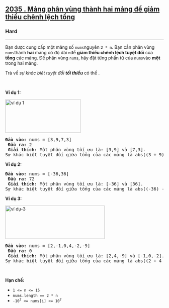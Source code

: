 <h2><a href="https://leetcode.com/problems/partition-array-into-two-arrays-to-minimize-sum-difference/"><font style="vertical-align: inherit;"><font style="vertical-align: inherit;">2035 </font></font><font style="vertical-align: inherit;"><font style="vertical-align: inherit;">. </font></font><font style="vertical-align: inherit;"><font style="vertical-align: inherit;">Mảng phân vùng thành hai mảng để giảm thiểu chênh lệch tổng</font></font></a></h2><h3>Hard</h3><hr><div><p><font style="vertical-align: inherit;"><font style="vertical-align: inherit;">Bạn được cung cấp một mảng số </font></font><code>nums</code><font style="vertical-align: inherit;"><font style="vertical-align: inherit;">nguyên </font></font><code>2 * n</code><font style="vertical-align: inherit;"><font style="vertical-align: inherit;">. </font><font style="vertical-align: inherit;">Bạn cần phân vùng </font></font><code>nums</code><font style="vertical-align: inherit;"><font style="vertical-align: inherit;">thành </font></font><strong><font style="vertical-align: inherit;"><font style="vertical-align: inherit;">hai</font></font></strong><font style="vertical-align: inherit;"><font style="vertical-align: inherit;"> mảng có độ dài </font></font><code>n</code><font style="vertical-align: inherit;"><font style="vertical-align: inherit;">để </font></font><strong><font style="vertical-align: inherit;"><font style="vertical-align: inherit;">giảm thiểu chênh lệch tuyệt đối</font></font></strong><font style="vertical-align: inherit;"><font style="vertical-align: inherit;"> của </font></font><strong><font style="vertical-align: inherit;"><font style="vertical-align: inherit;">tổng</font></font></strong><font style="vertical-align: inherit;"><font style="vertical-align: inherit;"> các mảng. </font><font style="vertical-align: inherit;">Để phân vùng </font></font><code>nums</code><font style="vertical-align: inherit;"><font style="vertical-align: inherit;">, hãy đặt từng phần tử của </font></font><code>nums</code><font style="vertical-align: inherit;"><font style="vertical-align: inherit;">vào </font></font><strong><font style="vertical-align: inherit;"><font style="vertical-align: inherit;">một</font></font></strong><font style="vertical-align: inherit;"><font style="vertical-align: inherit;"> trong hai mảng.</font></font></p>

<p><font style="vertical-align: inherit;"><font style="vertical-align: inherit;">Trả về </font></font><em><font style="vertical-align: inherit;"><font style="vertical-align: inherit;">sự </font><font style="vertical-align: inherit;">khác biệt tuyệt đối </font></font><strong><font style="vertical-align: inherit;"><font style="vertical-align: inherit;">tối thiểu</font></font></strong><font style="vertical-align: inherit;"></font></em><font style="vertical-align: inherit;"><font style="vertical-align: inherit;"> có thể .</font></font></p>

<p>&nbsp;</p>
<p><strong class="example"><font style="vertical-align: inherit;"><font style="vertical-align: inherit;">Ví dụ 1:</font></font></strong></p>
<img alt="ví dụ 1" src="https://assets.leetcode.com/uploads/2021/10/02/ex1.png" style="width: 240px; height: 106px;">
<pre><strong><font style="vertical-align: inherit;"><font style="vertical-align: inherit;">Đầu vào:</font></font></strong><font style="vertical-align: inherit;"><font style="vertical-align: inherit;"> nums = [3,9,7,3]
 </font></font><strong><font style="vertical-align: inherit;"><font style="vertical-align: inherit;">Đầu ra:</font></font></strong><font style="vertical-align: inherit;"><font style="vertical-align: inherit;"> 2
 </font></font><strong><font style="vertical-align: inherit;"><font style="vertical-align: inherit;">Giải thích:</font></font></strong><font style="vertical-align: inherit;"><font style="vertical-align: inherit;"> Một phân vùng tối ưu là: [3,9] và [7,3].</font></font><font></font><font style="vertical-align: inherit;"><font style="vertical-align: inherit;">
Sự khác biệt tuyệt đối giữa tổng của các mảng là abs((3 + 9) - (7 + 3)) = 2.</font></font><font></font>
</pre>

<p><strong class="example"><font style="vertical-align: inherit;"><font style="vertical-align: inherit;">Ví dụ 2:</font></font></strong></p>

<pre><strong><font style="vertical-align: inherit;"><font style="vertical-align: inherit;">Đầu vào:</font></font></strong><font style="vertical-align: inherit;"><font style="vertical-align: inherit;"> nums = [-36,36]
 </font></font><strong><font style="vertical-align: inherit;"><font style="vertical-align: inherit;">Đầu ra:</font></font></strong><font style="vertical-align: inherit;"><font style="vertical-align: inherit;"> 72
 </font></font><strong><font style="vertical-align: inherit;"><font style="vertical-align: inherit;">Giải thích:</font></font></strong><font style="vertical-align: inherit;"><font style="vertical-align: inherit;"> Một phân vùng tối ưu là: [-36] và [36].</font></font><font></font><font style="vertical-align: inherit;"><font style="vertical-align: inherit;">
Sự khác biệt tuyệt đối giữa tổng của các mảng là abs((-36) - (36)) = 72.</font></font><font></font>
</pre>

<p><strong class="example"><font style="vertical-align: inherit;"><font style="vertical-align: inherit;">Ví dụ 3:</font></font></strong></p>
<img alt="ví dụ-3" src="https://assets.leetcode.com/uploads/2021/10/02/ex3.png" style="width: 316px; height: 106px;">
<pre><strong><font style="vertical-align: inherit;"><font style="vertical-align: inherit;">Đầu vào:</font></font></strong><font style="vertical-align: inherit;"><font style="vertical-align: inherit;"> nums = [2,-1,0,4,-2,-9]
 </font></font><strong><font style="vertical-align: inherit;"><font style="vertical-align: inherit;">Đầu ra:</font></font></strong><font style="vertical-align: inherit;"><font style="vertical-align: inherit;"> 0
 </font></font><strong><font style="vertical-align: inherit;"><font style="vertical-align: inherit;">Giải thích:</font></font></strong><font style="vertical-align: inherit;"><font style="vertical-align: inherit;"> Một phân vùng tối ưu là: [2,4,-9] và [-1,0,-2].</font></font><font></font><font style="vertical-align: inherit;"><font style="vertical-align: inherit;">
Sự khác biệt tuyệt đối giữa tổng của các mảng là abs((2 + 4 + -9) - (-1 + 0 + -2)) = 0.</font></font><font></font>
</pre>

<p>&nbsp;</p>
<p><strong><font style="vertical-align: inherit;"><font style="vertical-align: inherit;">Hạn chế:</font></font></strong></p>

<ul>
	<li><code>1 &lt;= n &lt;= 15</code></li>
	<li><code>nums.length == 2 * n</code></li>
	<li><code>-10<sup>7</sup> &lt;= nums[i] &lt;= 10<sup>7</sup></code></li>
</ul>
</div>